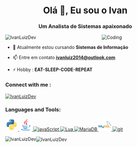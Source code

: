 <h1 align="center">Olá 👋, Eu sou o Ivan</h1>
<h3 align="center">Um Analista de Sistemas apaixonado</h3>
<img align="right" alt="Coding" width="200" src="https://github.com/user-attachments/assets/0f18a16c-32a1-49aa-8ead-6e8eccdac095">

<p align="left"> <img src="https://komarev.com/ghpvc/?username=cyrolux123&label=Profile%20views&color=0e75b6&style=flat" alt="IvanLuizDev" /> </p>

- 🌱 Atualmente estou cursando  **Sistemas de Informação**

- 📫 Entre em contato **ivanluiz2014@outlook.com**

- ⚡ Hobby : **EAT-SLEEP-CODE-REPEAT**

<h3 align="left">Connect with me :</h3>
<p align="left">
<a href="https://www.linkedin.com/in/ivan-luiz-b92851250/" target="_blank" rel="external"><img align="center" src="https://cdn.jsdelivr.net/gh/devicons/devicon@latest/icons/linkedin/linkedin-original.svg" alt="IvanLuizDev" height="30" width="40" /></a>
</p>

<h3 align="left">Languages and Tools:</h3>
<p align="left"> 
  <a href="https://www.python.org" target="_blank" rel="noreferrer"> <img src="https://raw.githubusercontent.com/devicons/devicon/master/icons/python/python-original.svg" alt="python" width="40" height="40"/> </a> 
  <a href="https://www.oracle.com/br/" target="_blank" rel="noreferrer"> <img src="https://raw.githubusercontent.com/devicons/devicon/master/icons/java/java-original.svg" alt="java" width="40" height="40"/> </a> 
  <a href="https://developer.mozilla.org/en-US/docs/Web/JavaScript" target="_blank" rel="noreferrer"> <img src="https://cdn.jsdelivr.net/gh/devicons/devicon@latest/icons/javascript/javascript-original.svg" alt="javaScript" width="40" height="40"/> </a>
  <a href="https://www.lua.org/docs.html" target="_blank" rel="noreferrer"> <img src="https://cdn.jsdelivr.net/gh/devicons/devicon@latest/icons/lua/lua-original.svg" alt="Lua" width="40" height="40"/> </a>
  <a href="https://mariadb.com/kb/en/documentation/" target="_blank" rel="noreferrer"> <img src="https://cdn.jsdelivr.net/gh/devicons/devicon@latest/icons/mariadb/mariadb-original-wordmark.svg" alt="MariaDB" width="40" height="40"/> </a>

  <a href="https://www.mysql.com" target="_blank" rel="noreferrer">
    <img src="https://raw.githubusercontent.com/devicons/devicon/master/icons/mysql/mysql-original-wordmark.svg" alt="mysql" width="40" height="40"/>
 </a>
  <a href="https://git-scm.com/" target="_blank" rel="noreferrer"> <img src="https://www.vectorlogo.zone/logos/git-scm/git-scm-icon.svg" alt="git" width="40" height="40"/> </a>
</p>

<p><img align="left" src="https://github-readme-stats.vercel.app/api/top-langs?username=IvanLuizDev&show_icons=true&locale=en&layout=compact" alt="IvanLuizDev" /></p>
<p><img align="center" src="https://github-readme-streak-stats.herokuapp.com/?user=IvanLuizDev&" alt="IvanLuizDev" /></p>
